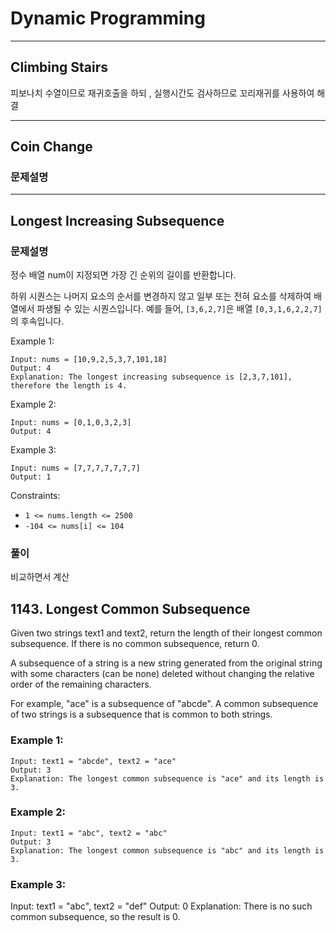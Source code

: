 # Dynamic Programming

---
## Climbing Stairs

피보나치 수열이므로 재귀호출을 하되 , 실행시간도 검사하므로 꼬리재귀를 사용하여 해결

---
## Coin Change

### 문제설명

---
## Longest Increasing Subsequence

### 문제설명

정수 배열 num이 지정되면 가장 긴 순위의 길이를 반환합니다.

하위 시퀀스는 나머지 요소의 순서를 변경하지 않고 일부 또는 전혀 요소를 삭제하여 배열에서 파생될 수 있는 시퀀스입니다. 예를 들어, `[3,6,2,7]`은 배열 `[0,3,1,6,2,2,7]` 의 후속입니다.

 

Example 1:

```
Input: nums = [10,9,2,5,3,7,101,18]
Output: 4
Explanation: The longest increasing subsequence is [2,3,7,101], therefore the length is 4.
```

Example 2:

```
Input: nums = [0,1,0,3,2,3]
Output: 4
```

Example 3:

```
Input: nums = [7,7,7,7,7,7,7]
Output: 1
 ```

Constraints:

- `1 <= nums.length <= 2500`
- `-104 <= nums[i] <= 104`

### 풀이


비교하면서 계산


## 1143. Longest Common Subsequence

Given two strings text1 and text2, return the length of their longest common subsequence. If there is no common subsequence, return 0.

A subsequence of a string is a new string generated from the original string with some characters (can be none) deleted without changing the relative order of the remaining characters.

For example, "ace" is a subsequence of "abcde".
A common subsequence of two strings is a subsequence that is common to both strings.

 

### Example 1:

```
Input: text1 = "abcde", text2 = "ace" 
Output: 3  
Explanation: The longest common subsequence is "ace" and its length is 3.
```

### Example 2:

```
Input: text1 = "abc", text2 = "abc"
Output: 3
Explanation: The longest common subsequence is "abc" and its length is 3.
```

### Example 3:

Input: text1 = "abc", text2 = "def"
Output: 0
Explanation: There is no such common subsequence, so the result is 0.
```

